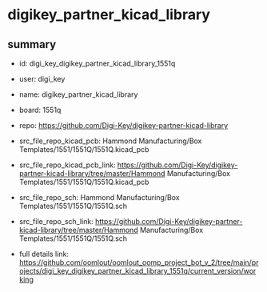 # digikey_partner_kicad_library
 
## summary 
* id: digi_key_digikey_partner_kicad_library_1551q
* user: digi_key
* name: digikey_partner_kicad_library
* board: 1551q
* repo: https://github.com/Digi-Key/digikey-partner-kicad-library
* src_file_repo_kicad_pcb: Hammond Manufacturing/Box Templates/1551/1551Q/1551Q.kicad_pcb
* src_file_repo_kicad_pcb_link: https://github.com/Digi-Key/digikey-partner-kicad-library/tree/master/Hammond Manufacturing/Box Templates/1551/1551Q/1551Q.kicad_pcb


* src_file_repo_sch: Hammond Manufacturing/Box Templates/1551/1551Q/1551Q.sch
* src_file_repo_sch_link: https://github.com/Digi-Key/digikey-partner-kicad-library/tree/master/Hammond Manufacturing/Box Templates/1551/1551Q/1551Q.sch
* full details link: https://github.com/oomlout/oomlout_oomp_project_bot_v_2/tree/main/projects/digi_key_digikey_partner_kicad_library_1551q/current_version/working  







